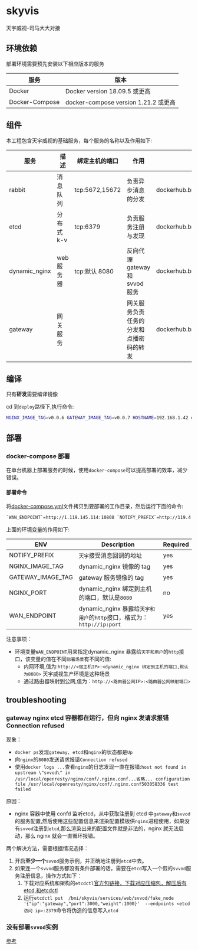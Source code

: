 # skyvis

天宇威视-司马大大对接

## 环境依赖

部署环境需要预先安装以下相应版本的服务

| 服务           | 版本                                 |
| -------------- | ------------------------------------ |
| Docker         | Docker version 18.09.5 或更高        |
| Docker-Compose | docker-compose version 1.21.2 或更高 |

## 组件

本工程包含天宇威视的基础服务，每个服务的名称以及作用如下:

| 服务          | 描述       | 绑定主机的端口 | 作用                                   | 镜像地址                         | 镜像 tag             |
| ------------- | ---------- | -------------- | -------------------------------------- | -------------------------------- | -------------------- |
| rabbit        | 消息队列   | tcp:5672,15672 | 负责异步消息的分发                     | dockerhub.bmi:5000/rabbitmq      | 3-management         |
| etcd          | 分布式 k-v | tcp:6379       | 负责服务注册与发现                     | dockerhub.bmi:5000/etcd          | v3.4.5               |
| dynamic_nginx | web 服务器 | tcp:默认 8080  | 反向代理 gateway 和 svvod 服务         | dockerhub.bmi:5000/dynamic_nginx | 需要跟踪最新发布版本 |
| gateway       | 网关服务   |                | 网关服务负责任务的分发和点播密码的转发 | dockerhub.bmi:5000/gateway       | 需要跟踪最新发布版本 |

## 编译

只有**研发**需要编译镜像

cd 到`deploy`路径下,执行命令:

```bash
NGINX_IMAGE_TAG=v0.0.6 GATEWAY_IMAGE_TAG=v0.0.7 HOSTNAME=192.168.1.42 docker-compose build
```

## 部署

### docker-compose 部署

在单台机器上部署服务的时候，使用`docker-compose`可以提高部署的效率，减少错误。

#### 部署命令

将[docker-compose.yml](deploy/docker-compose.yml)文件拷贝到要部署的工作目录，然后运行下面的命令:

```bash
`WAN_ENDPOINT`=http://1.119.145.114:10808 `NOTIFY_PREFIX`=http://119.4.227.238:18084/skyvis `NGINX_IMAGE_TAG`=v0.0.6 `GATEWAY_IMAGE_TAG`=v0.0.7 docker-compose up -d
```

上面的环境变量的作用如下:

| ENV               | Description                                                            | Required |
| ----------------- | ---------------------------------------------------------------------- | -------- |
| NOTIFY_PREFIX     | `天宇`接受消息回调的地址                                               | yes      |
| NGINX_IMAGE_TAG   | dynamic_nginx 镜像的 tag                                               | yes      |
| GATEWAY_IMAGE_TAG | gateway 服务镜像的 tag                                                 | yes      |
| NGINX_PORT        | dynamic_nginx 绑定到主机的端口，默认是`8080`                           | no       |
| WAN_ENDPOINT      | dynamic_nginx 暴露给`天宇和用户`的`http`接口，格式为：`http://ip:port` | yes      |

注意事项：

- 环境变量`WAN_ENDPOINT`用来指定dynamic_nginx 暴露给`天宇和用户`的`http`接口，该变量的值在不同`部署场景`有不同的值:
  - 内网环境,值为:`http://<宿主机IP>:<dynamic_nginx 绑定到主机的端口,默认为8080>` 天宇威视生产环境是这种场景
  - 通过路由器映射到公网,值为：`http://<路由器公网IP>:<路由器公网映射端口>`

## troubleshooting

### gateway nginx etcd 容器都在运行，但向 nginx 发请求报错 Connection refused

现象：

- `docker ps`发现`gateway`、`etcd`和`nginx`的状态都是`Up`
- 向`nginx`的`8080`发送请求报错`Connection refused`
- 使用`docker logs ...`查看`nginx`的日志发现一直在报错:`host not found in upstream \"svvod\" in /usr/local/openresty/nginx/conf/.nginx.conf...省略... configuration file /usr/local/openresty/nginx/conf/.nginx.conf503058336 test failed`

原因：

- nginx 容器中使用 confd 监听etcd，从中获取注册到 etcd 中`gateway`和`svvod`的服务配置,然后使用这些配置信息来渲染配置模板供`nginx`进程使用，如果没有`svvod`注册到`etcd`,那么渲染出来的配置文件就是非法的，nginx 就无法启动，那么 nginx 就会一直循环报错。

两个解决方法，需要根据情况选择：

1. 开启**至少一个**`svvod`服务示例，并正确地注册到`etcd`中去。
2. 如果连一个`svvod`服务都没有条件部署的话，需要在`etcd`写入一个假的`svvod`服务注册信息，操作方式如下：
   1. 下载对应系统和架构的`etcdctl`[官方包链接，下载对应压缩包，解压后有etcd,和etcdctl](https://github.com/etcd-io/etcd/releases)
   2. 运行`etcdctl put  /bmi/skyvis/services/web/svvod/fake_node '{"ip":"gateway","port":3000,"weight":1000}'  --endpoints <etcd 访问 ip>:2379`命令将伪造的信息写入`etcd`

### 没有部署`svvod`实例

[参考](#gateway-nginx-etcd-容器都在运行但向-nginx-发请求报错-connection-refused)
